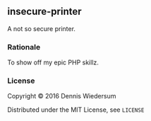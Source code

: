 ## insecure-printer

A not so secure printer.

### Rationale

To show off my epic PHP skillz.

### License

Copyright © 2016 Dennis Wiedersum

Distributed under the MIT License, see `LICENSE`
